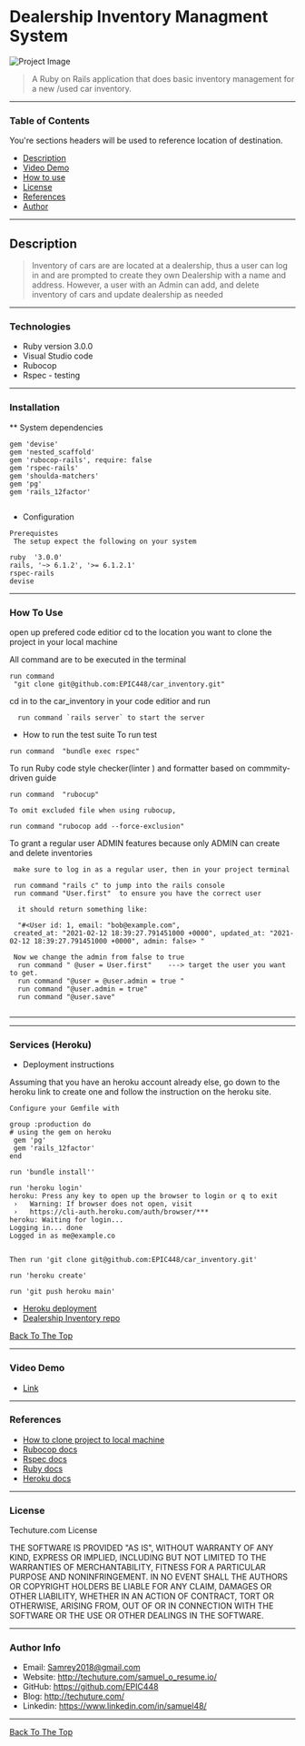 # Dealership Inventory Managment System

![Project Image](https://cdn-ds.com/media/websites/2918/content/Top_11.jpg?s=495996)

>A Ruby on Rails application that does basic inventory management for a new /used car inventory.

--- 

### Table of Contents
You're sections headers will be used to reference location of destination.

- [Description](#description)
- [Video Demo](#Video-Demo)
- [How to use](#How-to-use)
- [License](#License)
- [References](#References)
- [Author](#Author)

---
## Description

>Inventory of cars are are located at a dealership, thus a user can log in and are prompted to create they own Dealership with a name and address.
> However, a user with an Admin can add, and delete inventory of cars and update dealership as needed

---
### Technologies

- Ruby version 3.0.0
- Visual Studio code
- Rubocop 
- Rspec - testing

---
### Installation

 ** System dependencies

```
gem 'devise'
gem 'nested_scaffold'
gem 'rubocop-rails', require: false
gem 'rspec-rails'
gem 'shoulda-matchers'
gem 'pg'
gem 'rails_12factor'
 
```
 * Configuration
 
 ```
 Prerequistes
  The setup expect the following on your system

 ruby  '3.0.0'
 rails, '~> 6.1.2', '>= 6.1.2.1'
 rspec-rails
 devise
```
---
### How To Use
 open up prefered code editior
 cd to the location you want to clone the project in your local machine  

 All command are to be executed in the terminal
 ```
 run command
  "git clone git@github.com:EPIC448/car_inventory.git"
```
cd in to the car_inventory in your code editior and run 
```
  run command `rails server` to start the server
 ```

 * How to run the test suite
To run test
 ```
 run command  "bundle exec rspec"
```
To run Ruby code style checker(linter ) and formatter based on commmity-driven guide
 ```
 run command  "rubocup"

To omit excluded file when using rubocup,

 run command "rubocop add --force-exclusion"
```

 To grant a regular user ADMIN features because only ADMIN can create and delete inventories

 ```
  make sure to log in as a regular user, then in your project terminal 

  run command "rails c" to jump into the rails console
  run command "User.first"  to ensure you have the correct user

   it should return something like: 

   "#<User id: 1, email: "bob@example.com", 
  created_at: "2021-02-12 18:39:27.791451000 +0000", updated_at: "2021-02-12 18:39:27.791451000 +0000", admin: false> " 
  
  Now we change the admin from false to true
   run command " @user = User.first"    ---> target the user you want to get. 
   run command "@user = @user.admin = true "
   run command "@user.admin = true"
   run command "@user.save"
   
 ```
---

---
### Services (Heroku)

* Deployment instructions

 Assuming that you have an heroku account already else, go down to the heroku link to create one and follow the instruction on the heroku site.
```
Configure your Gemfile with

group :production do
# using the gem on heroku
 gem 'pg'
 gem 'rails_12factor'
end

run 'bundle install''

run 'heroku login'
heroku: Press any key to open up the browser to login or q to exit
 ›   Warning: If browser does not open, visit
 ›   https://cli-auth.heroku.com/auth/browser/***
heroku: Waiting for login...
Logging in... done
Logged in as me@example.co


Then run 'git clone git@github.com:EPIC448/car_inventory.git'

run 'heroku create'

run 'git push heroku main'

```


-  [Heroku deployment](https://tranquil-depths-24424.herokuapp.com/users/sign_in)
-  [Dealership Inventory repo](https://github.com/EPIC448/car_inventory/tree/main/car_inventory)


[Back To The Top](#Dealership-Inventory-Managment-System)

---
 ### Video Demo
- [Link](https://youtu.be/RywoWc4mT1o)


---
### References

- [How to clone project to local machine](https://docs.github.com/en/github/creating-cloning-and-archiving-repositories/cloning-a-repository)
- [Rubocop docs](https://rubocop.org/#:~:text=RuboCop%20is%20a%20Ruby%20code,community%2Ddriven%20Ruby%20Style%20Guide.)
- [Rspec docs](https://relishapp.com/rspec/rspec-rails/v/4-0/docs/)
- [Ruby docs](https://ruby-doc.org/)
- [Heroku docs](https://devcenter.heroku.com/articles/getting-started-with-ruby#deploy-the-app)


---
### License
Techuture.com License

THE SOFTWARE IS PROVIDED "AS IS", WITHOUT WARRANTY OF ANY KIND, EXPRESS OR IMPLIED, INCLUDING BUT NOT LIMITED TO THE WARRANTIES OF MERCHANTABILITY, FITNESS FOR A PARTICULAR PURPOSE AND NONINFRINGEMENT. IN NO EVENT SHALL THE AUTHORS OR COPYRIGHT HOLDERS BE LIABLE FOR ANY CLAIM, DAMAGES OR OTHER LIABILITY, WHETHER IN AN ACTION OF CONTRACT, TORT OR OTHERWISE, ARISING FROM, OUT OF OR IN CONNECTION WITH THE SOFTWARE OR THE USE OR OTHER DEALINGS IN THE SOFTWARE.

---

### Author Info

- Email: Samrey2018@gmail.com
- Website: http://techuture.com/samuel_o_resume.io/
- GitHub:  https://github.com/EPIC448  
- Blog:      http://techuture.com/    
- Linkedin: https://www.linkedin.com/in/samuel48/ 
---
 
[Back To The Top](#Dealership-Inventory-Managment-System)
